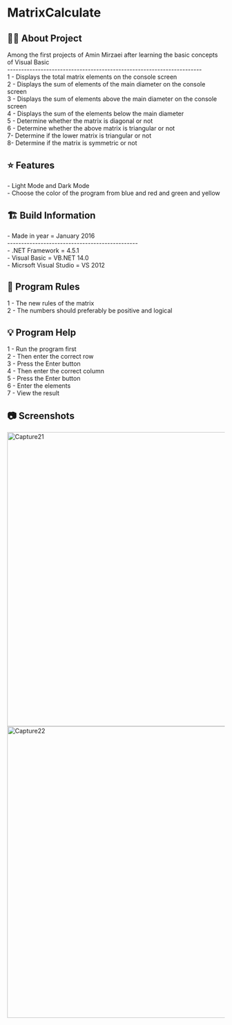 # MatrixCalculate

<h2> 👨‍💻 About Project</h2>
Among the first projects of Amin Mirzaei after learning the basic concepts of Visual Basic <br />
---------------------------------------------------------------------- <br />
1 - Displays the total matrix elements on the console screen <br />
2 - Displays the sum of elements of the main diameter on the console screen <br />
3 - Displays the sum of elements above the main diameter on the console screen <br />
4 - Displays the sum of the elements below the main diameter <br />
5 - Determine whether the matrix is ​​diagonal or not <br />
6 - Determine whether the above matrix is ​​triangular or not <br />
7- Determine if the lower matrix is ​​triangular or not <br />
8- Determine if the matrix is ​​symmetric or not <br />

<h2> ⭐ Features</h2>
- Light Mode and Dark Mode<br />
- Choose the color of the program from blue and red and green and yellow <br />

<h2> 🏗 Build Information</h2>
- Made in year = January 2016 <br />
----------------------------------------------- <br />
- .NET Framework =  4.5.1 <br />
- Visual Basic = VB.NET 14.0 <br />
- Micrsoft Visual Studio = VS 2012 <br />


<h2> 📜 Program Rules</h2>
1 - The new rules of the matrix<br />
2 - The numbers should preferably be positive and logical <br />

<h2> 💡 Program Help</h2>
1 - Run the program first<br />
2 - Then enter the correct row<br />
3 - Press the Enter button<br />
4 - Then enter the correct column <br />
5 - Press the Enter button<br />
6 - Enter the elements <br />
7 - View the result

<h2>📷 Screenshots</h2>
<img width="681" alt="Capture21" src="https://github.com/user-attachments/assets/96937480-5076-43e7-b8c1-42dd8cb9af05">
<img width="675" alt="Capture22" src="https://github.com/user-attachments/assets/b2f5b207-f745-4722-b5ce-0063ac6e18c7">
